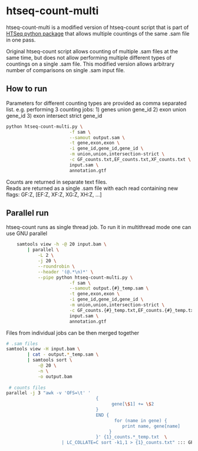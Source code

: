 # htseq-count-multi
htseq-count-multi is a modified version of htseq-count script that is part of [HTSeq python package](https://github.com/htseq/htseq) that allows multiple countings of the same .sam file in one pass.

Original htseq-count script allows counting of multiple .sam files at the same time, but does not allow performing multiple different types of countings on a single .sam file. This modified version allows arbitrary number of comparisons on single .sam input file.

## How to run
Parameters for different counting types are provided as comma separated list.
e.g. performing 3 counting jobs: 1) genes union gene_id 2) exon union gene_id 3) exon intersect strict gene_id
``` bash
python htseq-count-multi.py \
                        -f sam \
                        --samout output.sam \
                        -t gene,exon,exon \
                        -i gene_id,gene_id,gene_id \
                        -m union,union,intersection-strict \
                        -c GF_counts.txt,EF_counts.txt,XF_counts.txt \
                        input.sam \
                        annotation.gtf
```

Counts are returned in separate text files.<br>
Reads are returned as a single .sam file with each read containing new flags: GF:Z, [EF:Z, XF:Z, XG:Z, XH:Z, ...]


## Parallel run
htseq-count runs as single thread job. To run it in multithread mode one can use GNU parallel
``` bash
    samtools view -h -@ 20 input.bam \
        | parallel \
            -L 2 \
            -j 20 \
            --roundrobin \
            --header '(@.*\n)*' \
            --pipe python htseq-count-multi.py \
                        -f sam \
                        --samout output.{#}_temp.sam \
                        -t gene,exon,exon \
                        -i gene_id,gene_id,gene_id \
                        -m union,union,intersection-strict \
                        -c GF_counts.{#}_temp.txt,EF_counts.{#}_temp.txt,XF_counts.{#}_temp.txt \
                        input.sam \
                        annotation.gtf   
```


Files from individual jobs can be then merged together
```bash
# .sam files
samtools view -H input.bam \
        | cat - output.*_temp.sam \
        | samtools sort \
            -@ 20 \
            -n \
            -o output.bam
            
 # counts files
parallel -j 3 "awk -v 'OFS=\t' '
                                  {
                                        gene[\$1] += \$2
                                  }
                                  END {
                                         for (name in gene) {
                                            print name, gene[name] 
                                       }
                                  }' {1}_counts.*_temp.txt  \
                     | LC_COLLATE=C sort -k1,1 > {1}_counts.txt" ::: GF EF XF 
            
```



